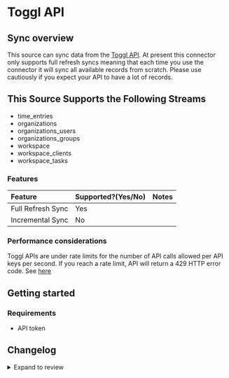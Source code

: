 # Toggl API

## Sync overview

This source can sync data from the [Toggl API](https://developers.track.toggl.com/docs/). At present this connector only supports full refresh syncs meaning that each time you use the connector it will sync all available records from scratch. Please use cautiously if you expect your API to have a lot of records.

## This Source Supports the Following Streams

- time_entries
- organizations
- organizations_users
- organizations_groups
- workspace
- workspace_clients
- workspace_tasks

### Features

| Feature           | Supported?\(Yes/No\) | Notes |
| :---------------- | :------------------- | :---- |
| Full Refresh Sync | Yes                  |       |
| Incremental Sync  | No                   |       |

### Performance considerations

Toggl APIs are under rate limits for the number of API calls allowed per API keys per second. If you reach a rate limit, API will return a 429 HTTP error code. See [here](https://developers.track.toggl.com/docs/#the-api-format)

## Getting started

### Requirements

- API token

## Changelog

<details>
  <summary>Expand to review</summary>

| Version | Date       | Pull Request                                              | Subject                                 |
|:--------|:-----------| :-------------------------------------------------------- | :-------------------------------------- |
| 0.1.5   | 2024-06-28 | [#38740](https://github.com/airbytehq/airbyte/pull/38740) | Make connector compatible with Builder  |
| 0.1.4   | 2024-06-25 | [40493](https://github.com/airbytehq/airbyte/pull/40493) | Update dependencies |
| 0.1.3   | 2024-06-22 | [40096](https://github.com/airbytehq/airbyte/pull/40096) | Update dependencies |
| 0.1.2   | 2024-06-04 | [38985](https://github.com/airbytehq/airbyte/pull/38985) | [autopull] Upgrade base image to v1.2.1 |
| 0.1.1   | 2024-05-20 | [38376](https://github.com/airbytehq/airbyte/pull/38376) | [autopull] base image + poetry + up_to_date |
| 0.1.0   | 2022-10-28 | [#18507](https://github.com/airbytehq/airbyte/pull/18507) | 🎉 New Source: Toggl API [low-code CDK] |

</details>
